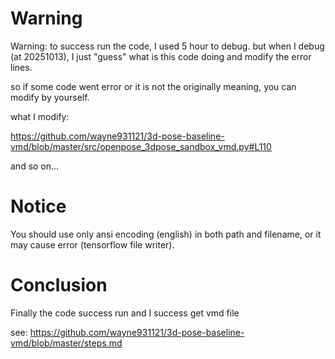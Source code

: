 # Warning

Warning: to success run the code, I used 5 hour to debug. but when I debug (at 20251013), I just "guess" what is this code doing and modify the error lines.

so if some code went error or it is not the originally meaning, you can modify by yourself.

what I modify:

https://github.com/wayne931121/3d-pose-baseline-vmd/blob/master/src/openpose_3dpose_sandbox_vmd.py#L110

and so on...

# Notice

You should use only ansi encoding (english) in both path and filename, or it may cause error (tensorflow file writer).

# Conclusion

Finally the code success run and I success get vmd file

see: https://github.com/wayne931121/3d-pose-baseline-vmd/blob/master/steps.md
